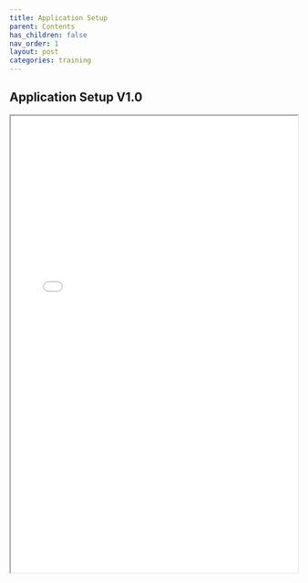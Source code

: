 ```yaml
---
title: Application Setup
parent: Contents
has_children: false
nav_order: 1
layout: post
categories: training
---
```



## Application Setup V1.0


<iframe width="100%" height="800" src="./assets/PETAL - Application Setup V1.0.pdf">



## Youtube video example
{% include youtube.html id="JLMbpiywVxQ" %}
